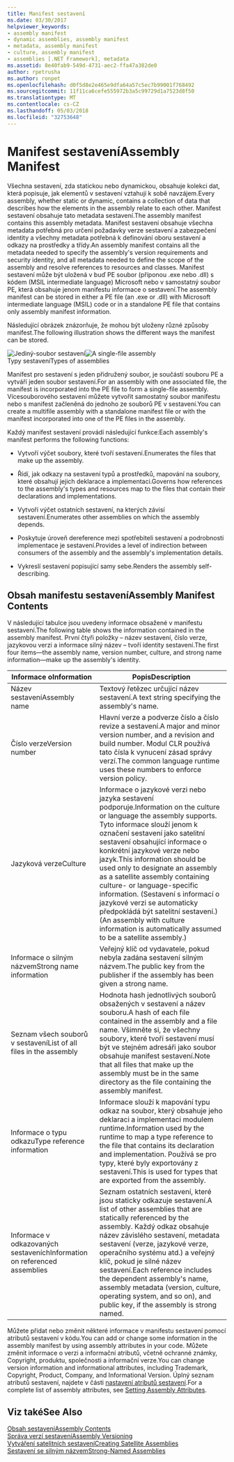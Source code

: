 ```yaml
---
title: Manifest sestavení
ms.date: 03/30/2017
helpviewer_keywords:
- assembly manifest
- dynamic assemblies, assembly manifest
- metadata, assembly manifest
- culture, assembly manifest
- assemblies [.NET Framework], metadata
ms.assetid: 8e40fab9-549d-4731-aec2-ffa47a382de0
author: rpetrusha
ms.author: ronpet
ms.openlocfilehash: d0f5d8e2e465e9dfa64a57c5ec7b99001f768492
ms.sourcegitcommit: 11f11ca6cefe555972b3a5c99729d1a7523d8f50
ms.translationtype: MT
ms.contentlocale: cs-CZ
ms.lasthandoff: 05/03/2018
ms.locfileid: "32753648"
---
```

# <a name="assembly-manifest"></a><span data-ttu-id="a87fd-102">Manifest sestavení</span><span class="sxs-lookup"><span data-stu-id="a87fd-102">Assembly Manifest</span></span>
<span data-ttu-id="a87fd-103">Všechna sestavení, zda statickou nebo dynamickou, obsahuje kolekci dat, která popisuje, jak elementů v sestavení vztahují k sobě navzájem.</span><span class="sxs-lookup"><span data-stu-id="a87fd-103">Every assembly, whether static or dynamic, contains a collection of data that describes how the elements in the assembly relate to each other.</span></span> <span data-ttu-id="a87fd-104">Manifest sestavení obsahuje tato metadata sestavení.</span><span class="sxs-lookup"><span data-stu-id="a87fd-104">The assembly manifest contains this assembly metadata.</span></span> <span data-ttu-id="a87fd-105">Manifest sestavení obsahuje všechna metadata potřebná pro určení požadavky verze sestavení a zabezpečení identity a všechny metadata potřebná k definování oboru sestavení a odkazy na prostředky a třídy.</span><span class="sxs-lookup"><span data-stu-id="a87fd-105">An assembly manifest contains all the metadata needed to specify the assembly's version requirements and security identity, and all metadata needed to define the scope of the assembly and resolve references to resources and classes.</span></span> <span data-ttu-id="a87fd-106">Manifest sestavení může být uložená v buď PE soubor (příponou .exe nebo .dll) s kódem (MSIL intermediate language) Microsoft nebo v samostatný soubor PE, která obsahuje jenom manifestu informace o sestavení.</span><span class="sxs-lookup"><span data-stu-id="a87fd-106">The assembly manifest can be stored in either a PE file (an .exe or .dll) with Microsoft intermediate language (MSIL) code or in a standalone PE file that contains only assembly manifest information.</span></span>  
  
 <span data-ttu-id="a87fd-107">Následující obrázek znázorňuje, že mohou být uloženy různé způsoby manifest.</span><span class="sxs-lookup"><span data-stu-id="a87fd-107">The following illustration shows the different ways the manifest can be stored.</span></span>  
  
 <span data-ttu-id="a87fd-108">![Jediný&#45;soubor sestavení](../../../docs/framework/app-domains/media/assemblytypes.gif "assemblytypes")</span><span class="sxs-lookup"><span data-stu-id="a87fd-108">![A single&#45;file assembly](../../../docs/framework/app-domains/media/assemblytypes.gif "assemblytypes")</span></span>  
<span data-ttu-id="a87fd-109">Typy sestavení</span><span class="sxs-lookup"><span data-stu-id="a87fd-109">Types of assemblies</span></span>  
  
 <span data-ttu-id="a87fd-110">Manifest pro sestavení s jeden přidružený soubor, je součástí souboru PE a vytváří jeden soubor sestavení.</span><span class="sxs-lookup"><span data-stu-id="a87fd-110">For an assembly with one associated file, the manifest is incorporated into the PE file to form a single-file assembly.</span></span> <span data-ttu-id="a87fd-111">Vícesouborového sestavení můžete vytvořit samostatný soubor manifestu nebo s manifest začleněná do jednoho ze souborů PE v sestavení.</span><span class="sxs-lookup"><span data-stu-id="a87fd-111">You can create a multifile assembly with a standalone manifest file or with the manifest incorporated into one of the PE files in the assembly.</span></span>  
  
 <span data-ttu-id="a87fd-112">Každý manifest sestavení provádí následující funkce:</span><span class="sxs-lookup"><span data-stu-id="a87fd-112">Each assembly's manifest performs the following functions:</span></span>  
  
-   <span data-ttu-id="a87fd-113">Vytvoří výčet soubory, které tvoří sestavení.</span><span class="sxs-lookup"><span data-stu-id="a87fd-113">Enumerates the files that make up the assembly.</span></span>  
  
-   <span data-ttu-id="a87fd-114">Řídí, jak odkazy na sestavení typů a prostředků, mapování na soubory, které obsahují jejich deklarace a implementaci.</span><span class="sxs-lookup"><span data-stu-id="a87fd-114">Governs how references to the assembly's types and resources map to the files that contain their declarations and implementations.</span></span>  
  
-   <span data-ttu-id="a87fd-115">Vytvoří výčet ostatních sestavení, na kterých závisí sestavení.</span><span class="sxs-lookup"><span data-stu-id="a87fd-115">Enumerates other assemblies on which the assembly depends.</span></span>  
  
-   <span data-ttu-id="a87fd-116">Poskytuje úroveň dereference mezi spotřebiteli sestavení a podrobnosti implementace je sestavení.</span><span class="sxs-lookup"><span data-stu-id="a87fd-116">Provides a level of indirection between consumers of the assembly and the assembly's implementation details.</span></span>  
  
-   <span data-ttu-id="a87fd-117">Vykreslí sestavení popisující samy sebe.</span><span class="sxs-lookup"><span data-stu-id="a87fd-117">Renders the assembly self-describing.</span></span>  
  
## <a name="assembly-manifest-contents"></a><span data-ttu-id="a87fd-118">Obsah manifestu sestavení</span><span class="sxs-lookup"><span data-stu-id="a87fd-118">Assembly Manifest Contents</span></span>  
 <span data-ttu-id="a87fd-119">V následující tabulce jsou uvedeny informace obsažené v manifestu sestavení.</span><span class="sxs-lookup"><span data-stu-id="a87fd-119">The following table shows the information contained in the assembly manifest.</span></span> <span data-ttu-id="a87fd-120">První čtyři položky – název sestavení, číslo verze, jazykovou verzi a informace silný název – tvoří identity sestavení.</span><span class="sxs-lookup"><span data-stu-id="a87fd-120">The first four items—the assembly name, version number, culture, and strong name information—make up the assembly's identity.</span></span>  
  
|<span data-ttu-id="a87fd-121">Informace o</span><span class="sxs-lookup"><span data-stu-id="a87fd-121">Information</span></span>|<span data-ttu-id="a87fd-122">Popis</span><span class="sxs-lookup"><span data-stu-id="a87fd-122">Description</span></span>|  
|-----------------|-----------------|  
|<span data-ttu-id="a87fd-123">Název sestavení</span><span class="sxs-lookup"><span data-stu-id="a87fd-123">Assembly name</span></span>|<span data-ttu-id="a87fd-124">Textový řetězec určující název sestavení.</span><span class="sxs-lookup"><span data-stu-id="a87fd-124">A text string specifying the assembly's name.</span></span>|  
|<span data-ttu-id="a87fd-125">Číslo verze</span><span class="sxs-lookup"><span data-stu-id="a87fd-125">Version number</span></span>|<span data-ttu-id="a87fd-126">Hlavní verze a podverze číslo a číslo revize a sestavení.</span><span class="sxs-lookup"><span data-stu-id="a87fd-126">A major and minor version number, and a revision and build number.</span></span> <span data-ttu-id="a87fd-127">Modul CLR používá tato čísla k vynucení zásad správy verzí.</span><span class="sxs-lookup"><span data-stu-id="a87fd-127">The common language runtime uses these numbers to enforce version policy.</span></span>|  
|<span data-ttu-id="a87fd-128">Jazyková verze</span><span class="sxs-lookup"><span data-stu-id="a87fd-128">Culture</span></span>|<span data-ttu-id="a87fd-129">Informace o jazykové verzi nebo jazyka sestavení podporuje.</span><span class="sxs-lookup"><span data-stu-id="a87fd-129">Information on the culture or language the assembly supports.</span></span> <span data-ttu-id="a87fd-130">Tyto informace slouží jenom k označení sestavení jako satelitní sestavení obsahující informace o konkrétní jazykové verze nebo jazyk.</span><span class="sxs-lookup"><span data-stu-id="a87fd-130">This information should be used only to designate an assembly as a satellite assembly containing culture- or language-specific information.</span></span> <span data-ttu-id="a87fd-131">(Sestavení s informací o jazykové verzi se automaticky předpokládá být satelitní sestavení.)</span><span class="sxs-lookup"><span data-stu-id="a87fd-131">(An assembly with culture information is automatically assumed to be a satellite assembly.)</span></span>|  
|<span data-ttu-id="a87fd-132">Informace o silným názvem</span><span class="sxs-lookup"><span data-stu-id="a87fd-132">Strong name information</span></span>|<span data-ttu-id="a87fd-133">Veřejný klíč od vydavatele, pokud nebyla zadána sestavení silným názvem.</span><span class="sxs-lookup"><span data-stu-id="a87fd-133">The public key from the publisher if the assembly has been given a strong name.</span></span>|  
|<span data-ttu-id="a87fd-134">Seznam všech souborů v sestavení</span><span class="sxs-lookup"><span data-stu-id="a87fd-134">List of all files in the assembly</span></span>|<span data-ttu-id="a87fd-135">Hodnota hash jednotlivých souborů obsažených v sestavení a název souboru.</span><span class="sxs-lookup"><span data-stu-id="a87fd-135">A hash of each file contained in the assembly and a file name.</span></span> <span data-ttu-id="a87fd-136">Všimněte si, že všechny soubory, které tvoří sestavení musí být ve stejném adresáři jako soubor obsahuje manifest sestavení.</span><span class="sxs-lookup"><span data-stu-id="a87fd-136">Note that all files that make up the assembly must be in the same directory as the file containing the assembly manifest.</span></span>|  
|<span data-ttu-id="a87fd-137">Informace o typu odkazu</span><span class="sxs-lookup"><span data-stu-id="a87fd-137">Type reference information</span></span>|<span data-ttu-id="a87fd-138">Informace slouží k mapování typu odkaz na soubor, který obsahuje jeho deklaraci a implementaci modulem runtime.</span><span class="sxs-lookup"><span data-stu-id="a87fd-138">Information used by the runtime to map a type reference to the file that contains its declaration and implementation.</span></span> <span data-ttu-id="a87fd-139">Používá se pro typy, které byly exportovány z sestavení.</span><span class="sxs-lookup"><span data-stu-id="a87fd-139">This is used for types that are exported from the assembly.</span></span>|  
|<span data-ttu-id="a87fd-140">Informace v odkazovaných sestaveních</span><span class="sxs-lookup"><span data-stu-id="a87fd-140">Information on referenced assemblies</span></span>|<span data-ttu-id="a87fd-141">Seznam ostatních sestavení, které jsou staticky odkazuje sestavení.</span><span class="sxs-lookup"><span data-stu-id="a87fd-141">A list of other assemblies that are statically referenced by the assembly.</span></span> <span data-ttu-id="a87fd-142">Každý odkaz obsahuje název závislého sestavení, metadata sestavení (verze, jazykové verze, operačního systému atd.) a veřejný klíč, pokud je silné název sestavení.</span><span class="sxs-lookup"><span data-stu-id="a87fd-142">Each reference includes the dependent assembly's name, assembly metadata (version, culture, operating system, and so on), and public key, if the assembly is strong named.</span></span>|  
  
 <span data-ttu-id="a87fd-143">Můžete přidat nebo změnit některé informace v manifestu sestavení pomocí atributů sestavení v kódu.</span><span class="sxs-lookup"><span data-stu-id="a87fd-143">You can add or change some information in the assembly manifest by using assembly attributes in your code.</span></span> <span data-ttu-id="a87fd-144">Můžete změnit informace o verzi a informační atributů, včetně ochranné známky, Copyright, produktu, společnosti a informační verze.</span><span class="sxs-lookup"><span data-stu-id="a87fd-144">You can change version information and informational attributes, including Trademark, Copyright, Product, Company, and Informational Version.</span></span> <span data-ttu-id="a87fd-145">Úplný seznam atributů sestavení, najdete v části [nastavení atributů sestavení](../../../docs/framework/app-domains/set-assembly-attributes.md).</span><span class="sxs-lookup"><span data-stu-id="a87fd-145">For a complete list of assembly attributes, see [Setting Assembly Attributes](../../../docs/framework/app-domains/set-assembly-attributes.md).</span></span>  
  
## <a name="see-also"></a><span data-ttu-id="a87fd-146">Viz také</span><span class="sxs-lookup"><span data-stu-id="a87fd-146">See Also</span></span>  
 [<span data-ttu-id="a87fd-147">Obsah sestavení</span><span class="sxs-lookup"><span data-stu-id="a87fd-147">Assembly Contents</span></span>](../../../docs/framework/app-domains/assembly-contents.md)  
 [<span data-ttu-id="a87fd-148">Správa verzí sestavení</span><span class="sxs-lookup"><span data-stu-id="a87fd-148">Assembly Versioning</span></span>](../../../docs/framework/app-domains/assembly-versioning.md)  
 [<span data-ttu-id="a87fd-149">Vytváření satelitních sestavení</span><span class="sxs-lookup"><span data-stu-id="a87fd-149">Creating Satellite Assemblies</span></span>](../../../docs/framework/resources/creating-satellite-assemblies-for-desktop-apps.md)  
 [<span data-ttu-id="a87fd-150">Sestavení se silným názvem</span><span class="sxs-lookup"><span data-stu-id="a87fd-150">Strong-Named Assemblies</span></span>](../../../docs/framework/app-domains/strong-named-assemblies.md)
